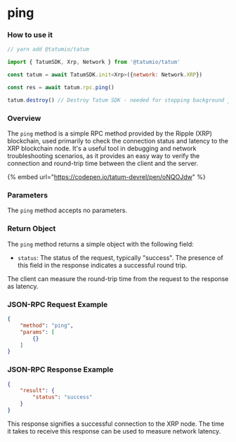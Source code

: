 # ping

### How to use it

```javascript
// yarn add @tatumio/tatum

import { TatumSDK, Xrp, Network } from '@tatumio/tatum'

const tatum = await TatumSDK.init<Xrp>({network: Network.XRP})

const res = await tatum.rpc.ping()

tatum.destroy() // Destroy Tatum SDK - needed for stopping background jobs
```

### Overview

The `ping` method is a simple RPC method provided by the Ripple (XRP) blockchain, used primarily to check the connection status and latency to the XRP blockchain node. It's a useful tool in debugging and network troubleshooting scenarios, as it provides an easy way to verify the connection and round-trip time between the client and the server.

{% embed url="https://codepen.io/tatum-devrel/pen/oNQOJdw" %}

### Parameters

The `ping` method accepts no parameters.

### Return Object

The `ping` method returns a simple object with the following field:

* `status`: The status of the request, typically "success". The presence of this field in the response indicates a successful round trip.

The client can measure the round-trip time from the request to the response as latency.

### JSON-RPC Request Example

```json
{
    "method": "ping",
    "params": [
        {}
    ]
}
```

### JSON-RPC Response Example

```json
{
    "result": {
        "status": "success"
    }
}
```

This response signifies a successful connection to the XRP node. The time it takes to receive this response can be used to measure network latency.
